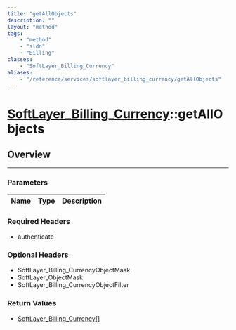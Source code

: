 ```yaml
---
title: "getAllObjects"
description: ""
layout: "method"
tags:
    - "method"
    - "sldn"
    - "Billing"
classes:
    - "SoftLayer_Billing_Currency"
aliases:
    - "/reference/services/softlayer_billing_currency/getAllObjects"
---
```

# [SoftLayer_Billing_Currency](/reference/services/SoftLayer_Billing_Currency)::getAllObjects





## Overview 


-----

### Parameters 
|Name | Type | Description |
| --- | --- | --- |


### Required Headers
* authenticate


### Optional Headers
* SoftLayer_Billing_CurrencyObjectMask
* SoftLayer_ObjectMask
* SoftLayer_Billing_CurrencyObjectFilter

### Return Values
* <a href='/reference/datatypes/SoftLayer_Billing_Currency'>SoftLayer_Billing_Currency[] </a>




